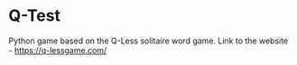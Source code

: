 # Q-Test
Python game based on the Q-Less solitaire word game.
Link to the website - https://q-lessgame.com/


